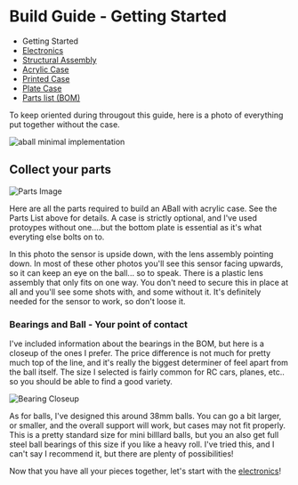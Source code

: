 # Build Guide - Getting Started


* Getting Started
* [Electronics](../docs/bg_electronics.md)
* [Structural Assembly](../docs/bg_structure.md)
* [Acrylic Case](../docs/bg_case_acrylic.md)
* [Printed Case](../docs/bg_case_printed.md)
* [Plate Case](../docs/bg_case_plate.md)
* [Parts list (BOM)](../docs/bom.md)

To keep oriented during througout this guide, here is a photo of everything put together without the case.

![aball minimal implementation](../photos/aball_min.jpeg "aball minimal implementation")

## Collect your parts


![Parts Image](../photos/build_guide/aball_build_guide_1.jpeg "The Parts")

Here are all the parts required to build an ABall with acrylic case.  See the Parts List above for details.  A case is strictly optional, and I've used protoypes without one....but the bottom plate is essential as it's what everyting else bolts on to.  

In this photo the sensor is upside down, with the lens assembly pointing down.  In most of these other photos 
you'll see this sensor facing upwards, so it can keep an eye on the ball... so to speak.  There is a plastic
lens assembly that only fits on one way.  You don't need to secure this in place at all and you'll see some 
shots with, and some without it.  It's definitely needed for the sensor to work, so don't loose it.

### Bearings and Ball - Your point of contact
I've included information about the bearings in the BOM, but here is a closeup of the ones I prefer.  The price difference is not much for pretty much top of the line, and it's really the biggest determiner of feel apart from the ball itself.  The size I selected is fairly common for RC cars, planes, etc.. so you should be able to find a good variety.

![Bearing Closeup](../photos/build_guide/aball_build_guide_2.jpeg "RC bearings")

As for balls, I've designed this around 38mm balls.  You can go a bit larger, or smaller, and the overall support will work, but cases may not fit properly.  This is a pretty standard size for mini billlard balls, but you an also get full steel ball bearings of this size if you like a heavy roll.  I've tried this, and I can't say I recommend it, but there are plenty of possibilities!  


Now that you have all your pieces together, let's start with the [electronics](../docs/bg_electronics.md)!

